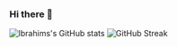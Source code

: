### Hi there 👋
![Ibrahims's GitHub stats](https://github-readme-stats.vercel.app/api?username=IbrahimNabid&show_icons=true&theme=radical)
![![GitHub Streak](https://streak-stats.demolab.com/?user=IbrahimNabid)](https://git.io/streak-stats)


